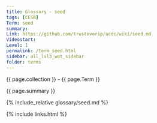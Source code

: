 ```yaml
---
title: Glossary - seed
tags: [CESR]
Term: seed
summary: 
Link: https://github.com/trustoverip/acdc/wiki/seed.md
Videostart: 
Level: 1
permalink: /term_seed.html
sidebar: all_lvl3_wot_sidebar
folder: terms
---
```


{{ page.collection }} - {{ page.Term }}

   {{ page.summary }}

{% include_relative glossary/seed.md %}

 {% include links.html %} 
